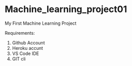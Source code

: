 # Machine_learning_project01
My First Machine Learning Project

Requirements:

1. Github Account
2. Heroku accunt
3. VS Code IDE 
4. GIT cli